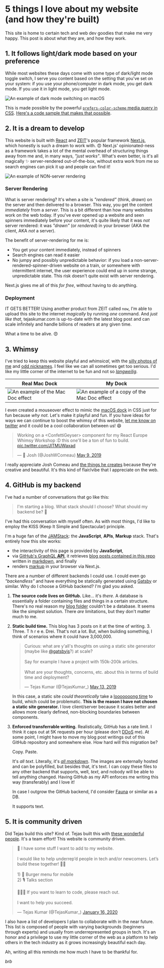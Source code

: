 # 5 things I love about my website (and how they're built)

This site is home to certain tech and web dev goodies that make me very happy. This post is about what they are, and how they work. 

## 1. It follows light/dark mode based on your preference

While most websites these days come with some type of dark/light mode toggle switch, I serve you content based on the setting that you've set on your system: if you use your phone/computer in dark mode, you get dark mode. If you use it in light mode, you get light mode.

![An example of dark mode switching on macOS](/img/blog/5-things-post/darkmode.gif)

This is made possible by the powerful [`prefers-color-scheme` media query in CSS](https://developer.mozilla.org/en-US/docs/Web/CSS/@media/prefers-color-scheme). [Here's a code sample that makes that possible](https://github.com/TejasQ/tejaskumar.com/blob/d96da38f6fbb32c4b1be760d95d5226f4f482fe7/components/BlogPost.tsx#L49-L64).

## 2. It is a dream to develop

This website is built with [React](https://reactjs.org/) and [ZEIT](https://zeit.co/)'s popular framework [Next.js](https://nextjs.org/), which honestly is such a dream to work with. 😍 Next.js' opinionated-ness as a framework takes a lot of the mental overhead of structuring things away from me and, in many ways, _"just works"_. What's even better, is it's all magically ✨ server-rendered out-of-the-box, without extra work from me so search engines can pick it up and people can find it!

![An example of NON-server rendering](/img/blog/5-things-post/clientrender.gif)

### Server Rendering

What is server rendering? It's when a site is _"rendered"_ (think, _drawn_) on the server and then delivered to a browser. This way, you get the content _immediately_ from a _server_. This is a bit different than how many websites work on the web today. If you've ever opened up a website and seen spinners immediately before your content, it's quite likely that it was _not_ server rendered: it was _"drawn"_ (or _rendered_) in your browser (AKA the client, AKA _not_ a server).

The benefit of server-rendering for me is:
- You get your content immediately, instead of spinners
- Search engines can read it easier
- No jumpy and possibly unpredictable behavior: if you load a non-server-rendered-spinner-driven website on a train, or somewhere with intermittent internet, the user experience could end up in some strange, unpredictable state. This risk doesn't quite exist with server rendering.

Next.js gives me all of this _for free_, without having to do anything.

### Deployment

IT GETS BETTER! Using another product from ZEIT called `now`, I'm able to upload this site to the internet _magically_ by running _one_ command. And _just like that_, tejaskumar.com is up-to-date with the latest blog post and can scale infinitely and handle billions of readers at any given time.

<!-- now gif -->

What a time to be alive. 😍

## 3. Whimsy

I've tried to keep this website playful and _whimsical_, with the [silly photos of me](https://github.com/TejasQ/tejaskumar.com/blob/master/public/tejass/13.png) and [odd nicknames](https://github.com/TejasQ/tejaskumar.com/blob/master/util/tej-variants.ts). I feel like we can all sometimes get too serious. I'd like my little corner of the internet to be fun and not so [_langweilig_](https://www.google.com/search?rlz=1C5CHFA_enDE756DE756&ei=6PMlXt-LAoH6kwXZp5zoBQ&q=langweilig+in+english).

| Real Mac Dock | My Dock |
|--------|-------|
| ![An example of the Mac Doc effect](/img/blog/5-things-post/real-dock.gif) | ![An example of a copy of the Mac Doc effect](/img/blog/5-things-post/dock.gif) |

I even created a mouseover effect to mimic the [macOS dock](https://support.apple.com/guide/mac-help/dock-mh35859/mac) in CSS just for fun because _why not_. Let's make it playful and fun. If you have ideas for ways we can continue to boost the whimsy of this website, [let me know on twitter](https://twitter.com/TejasKumar_) and it could be a cool collaboration between us! 😄

<blockquote class="twitter-tweet"><p lang="en" dir="ltr">Working on a &lt;ConfettiGeyser&gt; component for my React Europe Whimsy Workshop :D this one&#39;ll be a ton of fun to build. <a href="https://t.co/JlTMUWaxad">pic.twitter.com/JlTMUWaxad</a></p>&mdash; 🌈 Josh (@JoshWComeau) <a href="https://twitter.com/JoshWComeau/status/1126575908754788354?ref_src=twsrc%5Etfw">May 9, 2019</a></blockquote> <script async src="https://platform.twitter.com/widgets.js" charset="utf-8"></script>

I really appreciate Josh Comeau and [the things he creates](https://tinkersynth.com/) because they're creative and beautiful. It's this kind of flair/vibe that I appreciate on the web.

## 4. GitHub is my backend

I've had a number of conversations that go like this:

> I'm starting a blog. What stack should I choose? What should my backend be? 🤔

I've had this conversation with myself often. As with most things, I'd like to employ the KISS (Keep It Simple and Spectacular) principle.

I'm a huge fan of the [JAMStack](https://jamstack.org/): the **JavaScript**, **APIs**, **Markup** stack. That's entirely how this site works:

- the interactivity of this page is provided by **JavaScript**,
- via [GitHub's GraphQL **API**](https://github.com/TejasQ/tejaskumar.com/blob/111ae18633d2fd16aab9fdfaf9ccdba127d86302/util/getInitialBlogPosts.ts#L10), it retrieves [blog posts contained in this repo](https://github.com/TejasQ/tejaskumar.com/tree/master/blog) written in [markdown](https://en.wikipedia.org/wiki/Markdown), and finally
- renders [markup](https://en.wikipedia.org/wiki/Markup_language) in your browser via Next.js.

There are a number of different backends I could use. I could even go _"backendless"_ and have everything be statically generated using [Gatsby](https://www.gatsbyjs.org/) or similar. Why do I choose a GitHub backend? I'm glad you asked.

1. **The source code lives on GitHub.** Like... it's _there_. A database is essentially a folder containing files and things in a certain structure. There's no real reason my [blog folder](https://github.com/TejasQ/tejaskumar.com/tree/master/blog) couldn't be a database. It seems like the simplest solution. There _are_ limitations, but they don't matter much to me. 

2. **Static build time.** This blog has 3 posts on it at the time of writing. 3. Three. T h r e e. Drei. That's not a lot. But, when building something, I think of scenarios where it could have 3,000,000. 

    <blockquote class="twitter-tweet"><p lang="en" dir="ltr">Curious: what are y&#39;all&#39;s thoughts on using a static site generator (maybe like <a href="https://twitter.com/gatsbyjs?ref_src=twsrc%5Etfw">@gatsbyjs</a>?) at scale? <br><br>Say for example I have a project with 150k-200k articles. <br><br>What are your thoughts, concerns, etc. about this in terms of build time and deployment?</p>&mdash; Tejas Kumar (@TejasKumar_) <a href="https://twitter.com/TejasKumar_/status/1128028814829936645?ref_src=twsrc%5Etfw">May 13, 2019</a></blockquote> <script async src="https://platform.twitter.com/widgets.js" charset="utf-8"></script>

    In this case, a static site _could theoretically_ take a [looooooong time](https://twitter.com/monicalent/status/1128030476780937217) to build, which could be problematic. **This is the reason I have not chosen a static site generator.** I love client/server because it scales better and allows more clearly defined, non-blocking boundaries between components.

3. **Enforced transferrable writing.** Realistically, GitHub has a rate limit. I think it caps out at 5K requests per hour (please don't [DDoS](https://www.cloudflare.com/learning/ddos/what-is-a-ddos-attack/) me). At some point, I might have to move my blog post writings out of this GitHub repository and somewhere else. How hard will this migration be?

    Copy. Paste.

    It's _all text_. Literally, it's [_all markdown_](https://github.com/TejasQ/tejaskumar.com/blob/master/blog/1579543554591__5-things-i-love-about-my-website.md). The images are externally hosted and can be polyfilled, but besides that, it's text. I can copy these files to any other backend that supports, well, _text_, and nobody will be able to tell anything changed. Having GitHub as my API enforces me writing this way (transferably) and I love it!

    In case I outgrow the GitHub backend, I'd consider [Fauna](https://fauna.com/) or similar as a DB. 
    
    It supports text.

## 5. It is community driven

Did Tejas build this site? Kind of. Tejas built this with [these wonderful people](https://github.com/TejasQ/tejaskumar.com/graphs/contributors). It's a team effort! This website is community driven.

<blockquote class="twitter-tweet"><p lang="en" dir="ltr">📣 I have some stuff I want to add to my website. <br><br>I would like to help underrep’d people in tech and/or newcomers. Let’s build these together! 🙌🏾<br><br>1) 🍔 Burger menu for mobile<br>2) 🎙 Talks section<br><br>👨🏾‍💻 If you want to learn to code, please reach out.<br><br>I want to help you succeed.</p>&mdash; Tejas Kumar (@TejasKumar_) <a href="https://twitter.com/TejasKumar_/status/1217839590213660673?ref_src=twsrc%5Etfw">January 16, 2020</a></blockquote> <script async src="https://platform.twitter.com/widgets.js" charset="utf-8"></script>

I also have a list of developers I plan to collaborate with in the near future. This list is composed of people with varying backgrounds (beginners through experts) and usually from underrepresented groups in tech. It's an honor and a privilege to use my little corner of the web as a platform to help others in the tech industry as it grows increasingly beautiful each day.

Ah, writing all this reminds me how much I have to be thankful for.

_brb_
